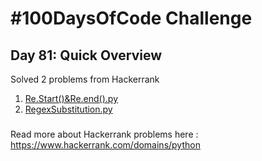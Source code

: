 # #100DaysOfCode Challenge
## Day 81: Quick Overview
Solved 2 problems from Hackerrank  
1. [Re.Start()&Re.end().py](https://github.com/divyatejakotteti/100DaysOfCode/blob/master/Day%2081/Re.Start()&Re.end().py)
3. [RegexSubstitution.py](https://github.com/divyatejakotteti/100DaysOfCode/blob/master/Day%2081/RegexSubstitution.py)
### 
Read more about Hackerrank problems here : https://www.hackerrank.com/domains/python